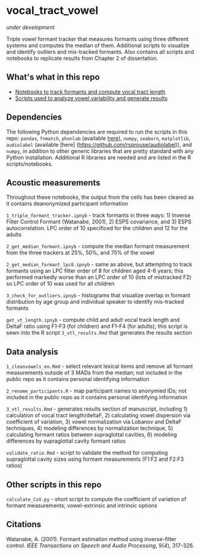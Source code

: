 # vocal_tract_vowel
_under development_

Triple vowel formant tracker that measures formants using three different systems and computes the median of them. Additional scripts to visualize and identify outliers and mis-tracked formants. Also contains all scripts and notebooks to replicate results from Chapter 2 of dissertation.  


## What's what in this repo

* [Notebooks to track formants and compute vocal tract length](#acoustic-measurements)
* [Scripts used to analyze vowel variability and generate results](#data-analysis)


## Dependencies

The following Python dependencies are required to run the scripts in this repo: `pandas`, `fnmatch`, `phonlab` (available [here](https://github.com/rsprouse/phonlab)), `numpy`, `seaborn`, `matplotlib`, `audiolabel` (available [here] (https://github.com/rsprouse/audiolabel)), and `numpy`, in addition to other generic libraries that are pretty standard with any Python installation. Additional R libraries are needed and are listed in the R scripts/notebooks. 


## Acoustic measurements
Throughout these notebooks, the output from the cells has been cleared as it contains deanonymized participant information

`1_triple_formant_tracker.ipnyb` - track formants in three ways: 1) Inverse Filter Control Formant (Watanabe, 2001), 2) ESPS covariance, and 3) ESPS autocorrelation. LPC order of 10 specificed for the children and 12 for the adults

`2_get_median_formant.ipnyb` - compute the median formant measurement from the three trackers at 25%, 50%, and 75% of the vowel

`2_get_median_formant_lpc8.ipnyb` - same as above, but attempting to track formants using an LPC filter order of 8 for children aged 4-6 years; this performed markedly worse than an LPC order of 10 (lots of mistracked F2) so LPC order of 10 was used for all children

`3_check_for_outliers.ipnyb` - histograms that visualize overlap in formant distribution by age group and individual speaker to identify mis-tracked formants 

`get_vt_length.ipnyb` - compute child and adult vocal track length and DeltaF ratio using F1-F3 (for children) and F1-F4 (for adults); this script is sewn into the R script `3_vtl_results.Rmd` that generates the results section

## Data analysis

`1_cleanvowels_eo.Rmd` - select relevant lexical items and remove all formant measurements outside of 3 MADs from the median; not included in the public repo as it contains personal identifying information

`2_rename_participants.R` - map participant names to anonymied IDs; not included in the public repo as it contains personal identifying information

`3_vtl_results.Rmd` - generates results section of manuscript, including 1) calculation of vocal tract length/deltaF, 2) calculating vowel dispersion via coefficient of variation, 3) vowel normalization via Lobanov and DeltaF techniques, 4) modeling differences by normalization technique, 5) calculating formant ratios between supraglottal cavities, 6) modeling differences by supraglottal cavity formant ratios

`validate_ratio.Rmd` - script to validate the method for computing supraglottal cavity sizes using formant measurements (F1:F2 and F2:F3 ratios) 

## Other scripts in this repo

`calculate_CoV.py` - short script to compute the coefficient of variation of formant measurements; vowel-extrinsic and intrinsic options

## Citations

Watanabe, A. (2001). Formant estimation method using inverse-filter control. _IEEE Transactions on Speech and Audio Processing_, 9(_4_), 317-326.



